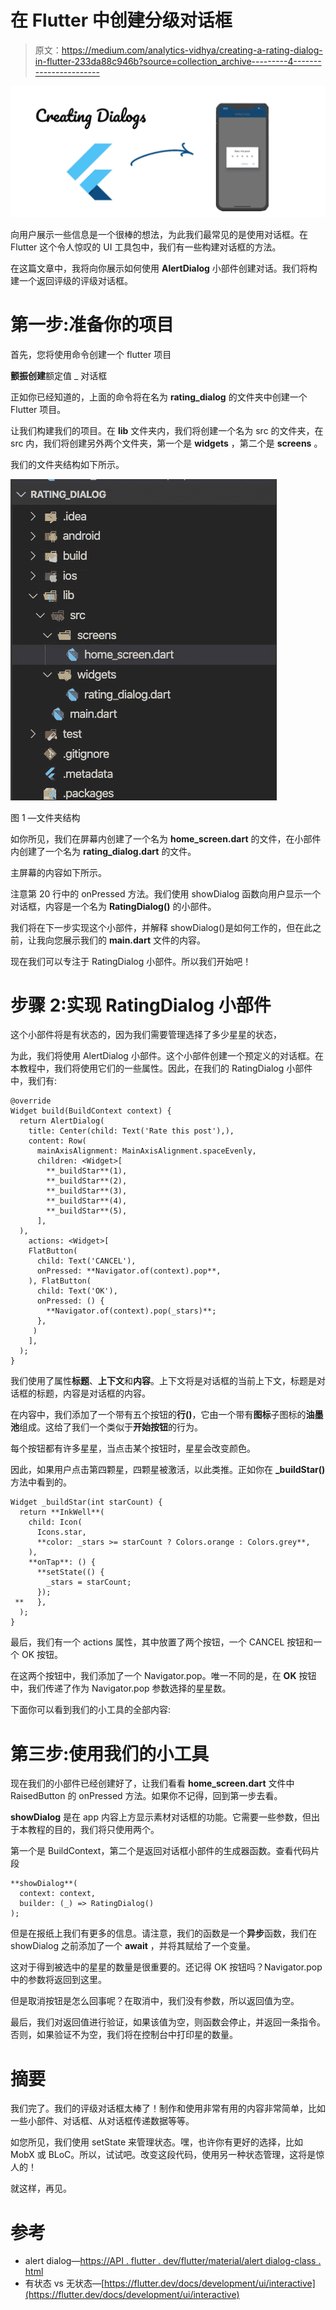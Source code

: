 # 在 Flutter 中创建分级对话框

> 原文：<https://medium.com/analytics-vidhya/creating-a-rating-dialog-in-flutter-233da88c946b?source=collection_archive---------4----------------------->

![](img/d9c2a688469a223aab07f399401d629b.png)

向用户展示一些信息是一个很棒的想法，为此我们最常见的是使用对话框。在 Flutter 这个令人惊叹的 UI 工具包中，我们有一些构建对话框的方法。

在这篇文章中，我将向你展示如何使用 **AlertDialog** 小部件创建对话。我们将构建一个返回评级的评级对话框。

# **第一步:准备你的项目**

首先，您将使用命令创建一个 flutter 项目

**颤振创建**额定值 _ 对话框

正如你已经知道的，上面的命令将在名为 **rating_dialog** 的文件夹中创建一个 Flutter 项目。

让我们构建我们的项目。在 **lib** 文件夹内，我们将创建一个名为 src 的文件夹，在 src 内，我们将创建另外两个文件夹，第一个是 **widgets** ，第二个是 **screens** 。

我们的文件夹结构如下所示。

![](img/f94b0b10ad54de99961b9d35d2908c37.png)

图 1 —文件夹结构

如你所见，我们在屏幕内创建了一个名为 **home_screen.dart** 的文件，在小部件内创建了一个名为 **rating_dialog.dart** 的文件。

主屏幕的内容如下所示。

注意第 20 行中的 onPressed 方法。我们使用 showDialog 函数向用户显示一个对话框，内容是一个名为 **RatingDialog()** 的小部件。

我们将在下一步实现这个小部件，并解释 showDialog()是如何工作的，但在此之前，让我向您展示我们的 **main.dart** 文件的内容。

现在我们可以专注于 RatingDialog 小部件。所以我们开始吧！

# 步骤 2:实现 RatingDialog 小部件

这个小部件将是有状态的，因为我们需要管理选择了多少星星的状态，

为此，我们将使用 AlertDialog 小部件。这个小部件创建一个预定义的对话框。在本教程中，我们将使用它们的一些属性。因此，在我们的 RatingDialog 小部件中，我们有:

```
@override
Widget build(BuildContext context) {
  return AlertDialog(
    title: Center(child: Text('Rate this post'),),
    content: Row(
      mainAxisAlignment: MainAxisAlignment.spaceEvenly,
      children: <Widget>[
        **_buildStar**(1),
        **_buildStar**(2),
        **_buildStar**(3),
        **_buildStar**(4),
        **_buildStar**(5),
      ],
  ),
    actions: <Widget>[
    FlatButton(
      child: Text('CANCEL'),
      onPressed: **Navigator.of(context).pop**,
    ), FlatButton(
      child: Text('OK'),
      onPressed: () {
        **Navigator.of(context).pop(_stars)**;
      },
     )
    ],
  );
}
```

我们使用了属性**标题**、**上下文**和**内容**。上下文将是对话框的当前上下文，标题是对话框的标题，内容是对话框的内容。

在内容中，我们添加了一个带有五个按钮的**行()**，它由一个带有**图标**子图标的**油墨池**组成。这给了我们一个类似于**开始按钮**的行为。

每个按钮都有许多星星，当点击某个按钮时，星星会改变颜色。

因此，如果用户点击第四颗星，四颗星被激活，以此类推。正如你在 **_buildStar()** 方法中看到的。

```
Widget _buildStar(int starCount) {
  return **InkWell**(
    child: Icon(
      Icons.star,
      **color: _stars >= starCount ? Colors.orange : Colors.grey**,
    ),
    **onTap**: () {
      **setState(() {
        _stars = starCount;
      });
 **   },
  );
}
```

最后，我们有一个 actions 属性，其中放置了两个按钮，一个 CANCEL 按钮和一个 OK 按钮。

在这两个按钮中，我们添加了一个 Navigator.pop。唯一不同的是，在 **OK** 按钮中，我们传递了作为 Navigator.pop 参数选择的星星数。

下面你可以看到我们的小工具的全部内容:

# **第三步:使用我们的小工具**

现在我们的小部件已经创建好了，让我们看看 **home_screen.dart** 文件中 RaisedButton 的 onPressed 方法。如果你不记得，回到第一步去看。

**showDialog** 是在 app 内容上方显示素材对话框的功能。它需要一些参数，但出于本教程的目的，我们将只使用两个。

第一个是 BuildContext，第二个是返回对话框小部件的生成器函数。查看代码片段

```
**showDialog**(
  context: context,
  builder: (_) => RatingDialog()
);
```

但是在报纸上我们有更多的信息。请注意，我们的函数是一个**异步**函数，我们在 showDialog 之前添加了一个 **await** ，并将其赋给了一个变量。

这对于得到被选中的星星的数量是很重要的。还记得 OK 按钮吗？Navigator.pop 中的参数将返回到这里。

但是取消按钮是怎么回事呢？在取消中，我们没有参数，所以返回值为空。

最后，我们对返回值进行验证，如果该值为空，则函数会停止，并返回一条指令。否则，如果验证不为空，我们将在控制台中打印星的数量。

# 摘要

我们完了。我们的评级对话框太棒了！制作和使用非常有用的内容非常简单，比如一些小部件、对话框、从对话框传递数据等等。

如您所见，我们使用 setState 来管理状态。嘿，也许你有更好的选择，比如 MobX 或 BLoC。所以，试试吧。改变这段代码，使用另一种状态管理，这将是惊人的！

就这样，再见。

# 参考

*   alert dialog—[https://API . flutter . dev/flutter/material/alert dialog-class . html](https://api.flutter.dev/flutter/material/AlertDialog-class.html)
*   有状态 vs 无状态—[https://flutter.dev/docs/development/ui/interactive](https://flutter.dev/docs/development/ui/interactive)